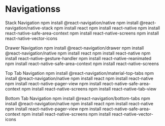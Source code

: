 # Navigationss
Stack Navigation
npm install @react-navigation/native
npm install @react-navigation/native-stack
npm install react
npm install react-native
npm install react-native-safe-area-context
npm install react-native-screens
npm install react-native-vector-icons

Drawer Navigation
npm install @react-navigation/drawer
npm install @react-navigation/native
npm install react
npm install react-native
npm install react-native-gesture-handler
npm install react-native-reanimated
npm install react-native-safe-area-context
npm install react-native-screens

Top Tab Navigation
npm install @react-navigation/material-top-tabs
npm install @react-navigation/native
npm install react
npm install react-native
npm install react-native-pager-view
npm install react-native-safe-area-context
npm install react-native-screens
npm install react-native-tab-view

Bottom Tab Navigation
npm install @react-navigation/bottom-tabs
npm install @react-navigation/native
npm install react
npm install react-native
npm install react-native-pager-view
npm install react-native-safe-area-context
npm install react-native-screens
npm install react-native-vector-icons



